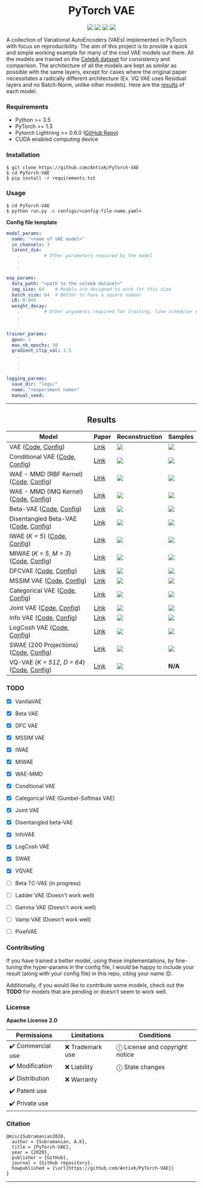 <h1 align="center">
  <b>PyTorch VAE</b><br>
</h1>

<p align="center">
      <a href="https://www.python.org/">
        <img src="https://img.shields.io/badge/Python-3.5-ff69b4.svg" /></a>
       <a href= "https://pytorch.org/">
        <img src="https://img.shields.io/badge/PyTorch-1.3-2BAF2B.svg" /></a>
       <a href= "https://github.com/AntixK/PyTorch-VAE/blob/master/LICENSE.md">
        <img src="https://img.shields.io/badge/license-Apache2.0-blue.svg" /></a>
         <a href= "https://twitter.com/intent/tweet?text=PyTorch-VAE:%20Collection%20of%20VAE%20models%20in%20PyTorch.&url=https://github.com/AntixK/PyTorch-VAE">
        <img src="https://img.shields.io/twitter/url/https/shields.io.svg?style=social" /></a>

</p>

A collection of Variational AutoEncoders (VAEs) implemented in PyTorch with focus on reproducibility. The aim of this project is to provide
a quick and simple working example for many of the cool VAE models out there. All the models are trained on the [CelebA dataset](http://mmlab.ie.cuhk.edu.hk/projects/CelebA.html)
for consistency and comparison. The architecture of all the models are kept as similar as possible with the same layers, except for cases where the original paper necessitates 
a radically different architecture (Ex. VQ VAE uses Residual layers and no Batch-Norm, unlike other models).
Here are the [results](https://github.com/AntixK/PyTorch-VAE/blob/master/README.md#--results) of each model.

### Requirements
- Python >= 3.5
- PyTorch >= 1.3
- Pytorch Lightning >= 0.6.0 ([GitHub Repo](https://github.com/PyTorchLightning/pytorch-lightning/tree/deb1581e26b7547baf876b7a94361e60bb200d32))
- CUDA enabled computing device

### Installation
```
$ git clone https://github.com/AntixK/PyTorch-VAE
$ cd PyTorch-VAE
$ pip install -r requirements.txt
```

### Usage
```
$ cd PyTorch-VAE
$ python run.py -c configs/<config-file-name.yaml>
```
**Config file template**
```yaml
model_params:
  name: "<name of VAE model>"
  in_channels: 3
  latent_dim: 
    .         # Other parameters required by the model
    .
    .

exp_params:
  data_path: "<path to the celebA dataset>"
  img_size: 64    # Models are designed to work for this size
  batch_size: 64  # Better to have a square number
  LR: 0.005
  weight_decay:
    .         # Other arguments required for training, like scheduler etc.
    .
    .

trainer_params:
  gpus: 1         
  max_nb_epochs: 50
  gradient_clip_val: 1.5
    .
    .
    .

logging_params:
  save_dir: "logs/"
  name: "<experiment name>"
  manual_seed: 
```


----
<h2 align="center">
  <b>Results</b><br>
</h2>


| Model                                                                  | Paper                                            |Reconstruction | Samples |
|------------------------------------------------------------------------|--------------------------------------------------|---------------|---------|
| VAE ([Code][vae_code], [Config][vae_config])                           |[Link](https://arxiv.org/abs/1312.6114)           |    ![][2]     | ![][1]  |
| Conditional VAE ([Code][cvae_code], [Config][cvae_config])             |[Link](https://openreview.net/forum?id=rJWXGDWd-H)|    ![][16]    | ![][15] |
| WAE - MMD (RBF Kernel) ([Code][wae_code], [Config][wae_rbf_config])    |[Link](https://arxiv.org/abs/1711.01558)          |    ![][4]     | ![][3]  |
| WAE - MMD (IMQ Kernel) ([Code][wae_code], [Config][wae_imq_config])    |[Link](https://arxiv.org/abs/1711.01558)          |    ![][6]     | ![][5]  |
| Beta-VAE ([Code][bvae_code], [Config][bbvae_config])                   |[Link](https://openreview.net/forum?id=Sy2fzU9gl) |    ![][8]     | ![][7]  |
| Disentangled Beta-VAE ([Code][bvae_code], [Config][bhvae_config])      |[Link](https://arxiv.org/abs/1804.03599)          |    ![][22]    | ![][21] |
| IWAE (*K = 5*) ([Code][iwae_code], [Config][iwae_config])              |[Link](https://arxiv.org/abs/1509.00519)          |    ![][10]    | ![][9]  |
| MIWAE (*K = 5, M = 3*) ([Code][miwae_code], [Config][miwae_config])    |[Link](https://arxiv.org/abs/1802.04537)          |    ![][30]    | ![][29] |
| DFCVAE   ([Code][dfcvae_code], [Config][dfcvae_config])                |[Link](https://arxiv.org/abs/1610.00291)          |    ![][12]    | ![][11] |
| MSSIM VAE    ([Code][mssimvae_code], [Config][mssimvae_config])        |[Link](https://arxiv.org/abs/1511.06409)          |    ![][14]    | ![][13] |
| Categorical VAE   ([Code][catvae_code], [Config][catvae_config])       |[Link](https://arxiv.org/abs/1611.01144)          |    ![][18]    | ![][17] |
| Joint VAE ([Code][jointvae_code], [Config][jointvae_config])           |[Link](https://arxiv.org/abs/1804.00104)          |    ![][20]    | ![][19] |
| Info VAE   ([Code][infovae_code], [Config][infovae_config])            |[Link](https://arxiv.org/abs/1706.02262)          |    ![][24]    | ![][23] |
| LogCosh VAE   ([Code][logcoshvae_code], [Config][logcoshvae_config])   |[Link](https://openreview.net/forum?id=rkglvsC9Ym)|    ![][26]    | ![][25] |
| SWAE (200 Projections) ([Code][swae_code], [Config][swae_config])      |[Link](https://arxiv.org/abs/1804.01947)          |    ![][28]    | ![][27] |
| VQ-VAE (*K = 512, D = 64*) ([Code][vqvae_code], [Config][vqvae_config])|[Link](https://arxiv.org/abs/1711.00937)          |    ![][31]    | **N/A** |


<!-- | Gamma VAE             |[Link](https://arxiv.org/abs/1610.05683)          |    ![][16]    | ![][15] |-->

### TODO
- [x] VanillaVAE
- [x] Beta VAE
- [x] DFC VAE
- [x] MSSIM VAE
- [x] IWAE
- [x] MIWAE
- [x] WAE-MMD
- [x] Conditional VAE
- [x] Categorical VAE (Gumbel-Softmax VAE)
- [x] Joint VAE
- [x] Disentangled beta-VAE
- [x] InfoVAE
- [x] LogCosh VAE
- [x] SWAE
- [x] VQVAE
- [ ] Beta TC-VAE (in progress)
- [ ] Ladder VAE (Doesn't work well)
- [ ] Gamma VAE (Doesn't work well) 
- [ ] Vamp VAE (Doesn't work well)
- [ ] PixelVAE



### Contributing
If you have trained a better model, using these implementations, by fine-tuning the hyper-params in the config file,
I would be happy to include your result (along with your config file) in this repo, citing your name 😊.

Additionally, if you would like to contribute some models, check out the **TODO** for models that are pending or 
doesn't seem to work well.

### License
**Apache License 2.0**

| Permissions      | Limitations       | Conditions                       |
|------------------|-------------------|----------------------------------|
| ✔️ Commercial use |  ❌  Trademark use |  ⓘ License and copyright notice | 
| ✔️ Modification   |  ❌  Liability     |  ⓘ State changes                |
| ✔️ Distribution   |  ❌  Warranty      |                                  |
| ✔️ Patent use     |                   |                                  |
| ✔️ Private use    |                   |                                  |


### Citation
```
@misc{Subramanian2020,
  author = {Subramanian, A.K},
  title = {PyTorch-VAE},
  year = {2020},
  publisher = {GitHub},
  journal = {GitHub repository},
  howpublished = {\url{https://github.com/AntixK/PyTorch-VAE}}
}
```
-----------

[vae_code]: https://github.com/AntixK/PyTorch-VAE/blob/master/models/vanilla_vae.py
[cvae_code]: https://github.com/AntixK/PyTorch-VAE/blob/master/models/cvae.py
[bvae_code]: https://github.com/AntixK/PyTorch-VAE/blob/master/models/beta_vae.py
[wae_code]: https://github.com/AntixK/PyTorch-VAE/blob/master/models/wae_mmd.py
[iwae_code]: https://github.com/AntixK/PyTorch-VAE/blob/master/models/iwae.py
[miwae_code]: https://github.com/AntixK/PyTorch-VAE/blob/master/models/miwae.py
[swae_code]: https://github.com/AntixK/PyTorch-VAE/blob/master/models/swae.py
[jointvae_code]: https://github.com/AntixK/PyTorch-VAE/blob/master/models/joint_vae.py
[dfcvae_code]: https://github.com/AntixK/PyTorch-VAE/blob/master/models/dfcvae.py
[mssimvae_code]: https://github.com/AntixK/PyTorch-VAE/blob/master/models/mssim_vae.py
[logcoshvae_code]: https://github.com/AntixK/PyTorch-VAE/blob/master/models/logcosh_vae.py
[catvae_code]: https://github.com/AntixK/PyTorch-VAE/blob/master/models/cat_vae.py
[infovae_code]: https://github.com/AntixK/PyTorch-VAE/blob/master/models/info_vae.py
[vqvae_code]: https://github.com/AntixK/PyTorch-VAE/blob/master/models/vq_vae.py

[vae_config]: https://github.com/AntixK/PyTorch-VAE/blob/master/configs/vae.yaml
[cvae_config]: https://github.com/AntixK/PyTorch-VAE/blob/master/configs/cvae.yaml
[bbvae_config]: https://github.com/AntixK/PyTorch-VAE/blob/master/configs/bbvae.yaml
[bhvae_config]: https://github.com/AntixK/PyTorch-VAE/blob/master/configs/bhvae.yaml
[wae_rbf_config]: https://github.com/AntixK/PyTorch-VAE/blob/master/configs/wae_mmd_rbf.yaml
[wae_imq_config]: https://github.com/AntixK/PyTorch-VAE/blob/master/configs/wae_mmd_imq.yaml
[iwae_config]: https://github.com/AntixK/PyTorch-VAE/blob/master/configs/iwae.yaml
[miwae_config]: https://github.com/AntixK/PyTorch-VAE/blob/master/configs/miwae.yaml
[swae_config]: https://github.com/AntixK/PyTorch-VAE/blob/master/configs/swae.yaml
[jointvae_config]: https://github.com/AntixK/PyTorch-VAE/blob/master/configs/joint_vae.yaml
[dfcvae_config]: https://github.com/AntixK/PyTorch-VAE/blob/master/configs/dfc_vae.yaml
[mssimvae_config]: https://github.com/AntixK/PyTorch-VAE/blob/master/configs/mssim_vae.yaml
[logcoshvae_config]: https://github.com/AntixK/PyTorch-VAE/blob/master/configs/logcosh_vae.yaml
[catvae_config]: https://github.com/AntixK/PyTorch-VAE/blob/master/configs/cat_vae.yaml
[infovae_config]: https://github.com/AntixK/PyTorch-VAE/blob/master/configs/infovae.yaml
[vqvae_config]: https://github.com/AntixK/PyTorch-VAE/blob/master/configs/vq_vae.yaml

[1]: https://github.com/AntixK/PyTorch-VAE/blob/master/assets/Vanilla%20VAE_25.png
[2]: https://github.com/AntixK/PyTorch-VAE/blob/master/assets/recons_Vanilla%20VAE_25.png
[3]: https://github.com/AntixK/PyTorch-VAE/blob/master/assets/WAE_RBF_18.png
[4]: https://github.com/AntixK/PyTorch-VAE/blob/master/assets/recons_WAE_RBF_19.png
[5]: https://github.com/AntixK/PyTorch-VAE/blob/master/assets/WAE_IMQ_15.png
[6]: https://github.com/AntixK/PyTorch-VAE/blob/master/assets/recons_WAE_IMQ_15.png
[7]: https://github.com/AntixK/PyTorch-VAE/blob/master/assets/BetaVAE_H_20.png
[8]: https://github.com/AntixK/PyTorch-VAE/blob/master/assets/recons_BetaVAE_H_20.png
[9]: https://github.com/AntixK/PyTorch-VAE/blob/master/assets/IWAE_19.png
[10]: https://github.com/AntixK/PyTorch-VAE/blob/master/assets/recons_IWAE_19.png
[11]: https://github.com/AntixK/PyTorch-VAE/blob/master/assets/DFCVAE_49.png
[12]: https://github.com/AntixK/PyTorch-VAE/blob/master/assets/recons_DFCVAE_49.png
[13]: https://github.com/AntixK/PyTorch-VAE/blob/master/assets/MSSIMVAE_29.png
[14]: https://github.com/AntixK/PyTorch-VAE/blob/master/assets/recons_MSSIMVAE_29.png
[15]: https://github.com/AntixK/PyTorch-VAE/blob/master/assets/ConditionalVAE_20.png
[16]: https://github.com/AntixK/PyTorch-VAE/blob/master/assets/recons_ConditionalVAE_20.png
[17]: https://github.com/AntixK/PyTorch-VAE/blob/master/assets/CategoricalVAE_49.png
[18]: https://github.com/AntixK/PyTorch-VAE/blob/master/assets/recons_CategoricalVAE_49.png
[19]: https://github.com/AntixK/PyTorch-VAE/blob/master/assets/JointVAE_49.png
[20]: https://github.com/AntixK/PyTorch-VAE/blob/master/assets/recons_JointVAE_49.png
[21]: https://github.com/AntixK/PyTorch-VAE/blob/master/assets/BetaVAE_B_35.png
[22]: https://github.com/AntixK/PyTorch-VAE/blob/master/assets/recons_BetaVAE_B_35.png
[23]: https://github.com/AntixK/PyTorch-VAE/blob/master/assets/InfoVAE_31.png
[24]: https://github.com/AntixK/PyTorch-VAE/blob/master/assets/recons_InfoVAE_31.png
[25]: https://github.com/AntixK/PyTorch-VAE/blob/master/assets/LogCoshVAE_49.png
[26]: https://github.com/AntixK/PyTorch-VAE/blob/master/assets/recons_LogCoshVAE_49.png
[27]: https://github.com/AntixK/PyTorch-VAE/blob/master/assets/SWAE_49.png
[28]: https://github.com/AntixK/PyTorch-VAE/blob/master/assets/recons_SWAE_49.png
[29]: https://github.com/AntixK/PyTorch-VAE/blob/master/assets/MIWAE_29.png
[30]: https://github.com/AntixK/PyTorch-VAE/blob/master/assets/recons_MIWAE_29.png
[31]: https://github.com/AntixK/PyTorch-VAE/blob/master/assets/recons_VQVAE_1.png

[python-image]: https://img.shields.io/badge/Python-3.5-ff69b4.svg
[python-url]: https://www.python.org/

[pytorch-image]: https://img.shields.io/badge/PyTorch-1.3-2BAF2B.svg
[pytorch-url]: https://pytorch.org/

[twitter-image]:https://img.shields.io/twitter/url/https/shields.io.svg?style=social
[twitter-url]:https://twitter.com/intent/tweet?text=Neural%20Blocks-Easy%20to%20use%20neural%20net%20blocks%20for%20fast%20prototyping.&url=https://github.com/AntixK/NeuralBlocks


[license-image]:https://img.shields.io/badge/license-Apache2.0-blue.svg
[license-url]:https://github.com/AntixK/PyTorch-VAE/blob/master/LICENSE.md
